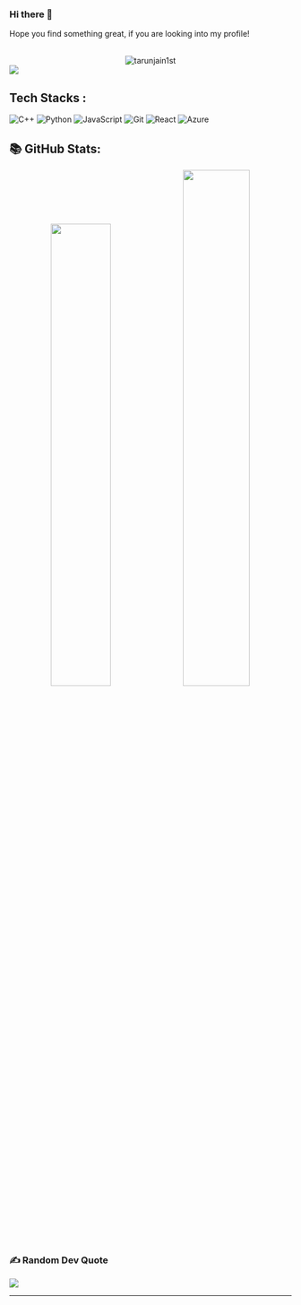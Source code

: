 ### Hi there 👋

Hope you find something great, if you are looking into my profile!

<br/>
<div align="center">
<img src="https://komarev.com/ghpvc/?username=tarunjain1st&label=Views&color=brightgreen&style=plastic" alt="tarunjain1st" />
</div> 

<img  src="https://github-readme-stats.vercel.app/api/top-langs/?username=tarunjain1st&hide_border=true&layout=compact&theme=react">

## Tech Stacks : 

![C++](https://img.shields.io/badge/c++%20-%2300599C.svg?&style=for-the-badge&logo=c++)
![Python](https://img.shields.io/badge/-Python-black?style=for-the-badge&logo=Python)
![JavaScript](https://img.shields.io/badge/-JavaScript-black?style=for-the-badge&logo=javascript)
![Git](https://img.shields.io/badge/-Git-black?style=for-the-badge&logo=git)
![React](https://img.shields.io/badge/React-20232A?style=for-the-badge&logo=react&logoColor=61DAFB)
![Azure](https://img.shields.io/badge/Microsoft_Azure-0089D6?style=for-the-badge&logo=microsoft-azure&logoColor=white)

## 📚 GitHub Stats:

<div align="center">
<img  src="https://github-readme-stats.vercel.app/api?username=tarunjain1st&show_icons=true&hide_border=true&theme=react" width="46%">
<img  src="https://github-readme-streak-stats.herokuapp.com/?user=tarunjain1st&hide_border=true&theme=react" width="48.6%">
</div>
<br/>

### ✍️ Random Dev Quote

<img align="right" height="0" width="0" src="https://customsitesmedia.usc.edu/wp-content/uploads/sites/308/2016/10/17131545/tumblr_o7jfjpvlny1tbhzhno1_500.gif" width="930"/>

![](https://quotes-github-readme.vercel.app/api?type=horizontal&theme=radical)

---
